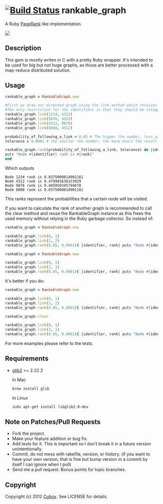 [![Build Status](https://secure.travis-ci.org/cubox/rankable_graph.png?branch=master)](http://travis-ci.org/cubox/rankable_graph)
rankable_graph
==============

A Ruby [PageRank](http://en.wikipedia.org/wiki/PageRank) like implementation.

[![](http://upload.wikimedia.org/wikipedia/commons/thumb/f/fb/PageRanks-Example.svg/596px-PageRanks-Example.svg.png)](http://en.wikipedia.org/wiki/PageRank)

Description
-----------

This gem is mostly writen in C with a pretty Ruby wrapper.
It's intended to be used for big but not huge graphs, as 
those are better processed with a map-reduce distributed solution.

Usage
-----

```ruby
rankable_graph = RankableGraph.new

#First we draw our directed graph using the link method which receives as parameters two identifiers.   
#The only restriction for the identifiers is that they should be integers.
rankable_graph.link(1234, 4312)
rankable_graph.link(9876, 4312)
rankable_graph.link(4312, 9876)
rankable_graph.link(8888, 4312)

probability_of_following_a_link = 0.85 # The bigger the number, less probability we have to teleport to some random link
tolerance = 0.0001 # the smaller the number, the more exact the result will be but more CPU cycles will be needed

rankable_graph.rank(probability_of_following_a_link, tolerance) do |identifier, rank|
puts "Node #{identifier} rank is #{rank}"
end
```

Which outputs

    Node 1234 rank is 0.0375000014901161
    Node 4312 rank is 0.479941636323929
    Node 9876 rank is 0.445058345794678
    Node 8888 rank is 0.0375000014901161

This ranks represent the probabilities that a certain node will be visited.

If you want to calculate the rank of another graph is recommended to call the clear method and reuse the RankableGraph instance as this frees the used memory without relying in the Ruby garbage collector.
So instead of:

```ruby
rankable_graph = RankableGraph.new

rankable_graph.link(0, 1)
rankable_graph.link(1, 2)
rankable_graph.rank(0.85, 0.0001){ |identifier, rank| puts "Node #{identifier} rank for graph1 is #{rank}" }

rankable_graph = RankableGraph.new

rankable_graph.link(0, 1)
rankable_graph.link(2, 1)
rankable_graph.rank(0.85, 0.0001){ |identifier, rank| puts "Node #{identifier} rank for graph2 is #{rank}" }
```

It's better if you do:

```ruby
rankable_graph = RankableGraph.new

rankable_graph.link(0, 1)
rankable_graph.link(1, 2)
rankable_graph.rank(0.85, 0.0001){ |identifier, rank| puts "Node #{identifier} rank for graph1 is #{rank}" }

rankable_graph.clear

rankable_graph.link(0, 1)
rankable_graph.link(2, 1)
rankable_graph.rank(0.85, 0.0001){ |identifier, rank| puts "Node #{identifier} rank for graph2 is #{rank}" }
```

For more examples please refer to the tests.

Requirements
------------

* [glib2](http://library.gnome.org/devel/glib/2.22/) >= 2.22.2
    
    In Mac
    ```bash
    brew install glib
    ```

    In Linux
    ```bash
    sudo apt-get install libglib2.0-dev
    ```

Note on Patches/Pull Requests
-----------------------------

* Fork the project.
* Make your feature addition or bug fix.
* Add tests for it. This is important so I don't break it in a
  future version unintentionally.
* Commit, do not mess with rakefile, version, or history.
  (if you want to have your own version, that is fine but bump version in a commit by itself I can ignore when I pull)
* Send me a pull request. Bonus points for topic branches.

Copyright
---------

Copyright (c) 2012 [Cubox](http://cuboxlabs.com). See LICENSE for details.
